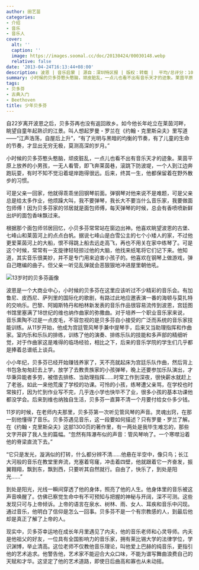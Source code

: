 ```yaml
---
author: 田艺苗
categories:
- 介绍
- 音乐
- 音乐人
cover:
  alt: ''
  caption: ''
  image: https://images.soomal.cc/doc/20130424/00030148.webp
  relative: false
date: '2013-04-24T16:13:44+08:00'
description: 波恩 | 音乐启蒙 | 源自：深圳特区报 | 版权：转载 |  平均/总评分：10.00/110
summary: 小时候的贝多芬憨头憨脑，顽皮脏乱，一点儿也看不出有音乐天才的迹象。莱茵平原上放养的小男孩，一无人看管，即飞奔莱茵巷，滚跳下防波堤，一个人到江边奔跑玩耍，有时不知不觉沿着堤岸跑得很远。后来，终其一生，他都保留着在野外散步的习惯。可是父亲一回家，他就得乖乖坐回钢琴前面。弹钢琴对他来说不是难题，可是父亲总是给太多作业……
tags:
- 贝多芬
- 古典入门
- Beethoven
title: 少年贝多芬
---
```


自22岁离开波恩之后，贝多芬再也没有返回故乡。如今他长年屹立在莱茵河畔，眺望自童年起熟识的江景。叫人想起罗曼・罗兰在《约翰・克里斯朵夫》里写道――“江声浩荡，自屋后上升”，“有了光明与黑暗的均衡的节奏，有了儿童的生命的节奏，才显出无穷无极，莫测高深的岁月。”

小时候的贝多芬憨头憨脑，顽皮脏乱，一点儿也看不出有音乐天才的迹象。莱茵平原上放养的小男孩，一无人看管，即飞奔莱茵巷，滚跳下防波堤，一个人到江边奔跑玩耍，有时不知不觉沿着堤岸跑得很远。后来，终其一生，他都保留着在野外散步的习惯。

可是父亲一回家，他就得乖乖坐回钢琴前面。弹钢琴对他来说不是难题，可是父亲总是给太多作业，他烦躁大叫，我不要弹琴，我长大不要当什么音乐家，我要做面包师傅！因为贝多芬家的邻居就是面包师傅，每天弹琴的时候，总会有香喷喷新鲜出炉的面包香味飘过来。

根据那个面包师邻居回忆，小贝多芬常常站在窗边出神。他喜欢眺望波恩的古堡、七峰山和莱茵河上的点点白帆。据说七峰山是白雪公主的七个小矮人的家，不过他更爱莱茵河上的大船，恨不得跳上船去远走高飞，再也不用关在家中练琴了。可是这个时候，常常有一支旋律轻轻掠过他的大脑，他找来纸笔将它们记下来。他知道，其实音乐很美妙，并不是专门用来迫害小孩子的。他喜欢在钢琴上做游戏，弹自己瞎编的曲子。但父亲一听见乱弹就会恶狠狠地冲进屋里朝他吼。

![13岁时的贝多芬画像](https://images.soomal.cc/doc/20130424/00030147.webp)





波恩是一个大商业中心，小时候的贝多芬在这里应该听过不少精彩的音乐会。有加鲁尼、皮西尼、萨列里的国际化的歌剧，有路过此地应邀表演一番的海顿与莫扎特的交响乐。巴黎、阿姆斯特丹和柏林新发表的音乐作品很容易流传到波恩，宫廷图书馆里塞满了18世纪的维也纳作曲家的弥撒曲。对于培养一个职业音乐家来说，音乐熏陶不过是一点皮毛，不容忽视的是贝多芬自小接受的广泛而系统的音乐家技能训练。从11岁开始，他成为宫廷管风琴手兼中提琴手，后来又当助理指挥和作曲家。室内乐和乐队的排练，训练了他的演奏、排练乐队的技能和多声部的精细听觉，对于作曲家这是难得的临场经验，相比之下，后来的音乐学院的学生们几乎都是捧着总谱纸上谈兵。

小小年纪，贝多芬已经开始赚钱养家了，天不亮就起床为宫廷乐队作曲，然后背上书包急匆匆赶去上学，放学了去教贵族家的小孩弹琴，晚上还要参加乐队演出，才华秉异能者多劳，被借去排练、当助理指挥……时常工作到深夜，很快薪水就赶上了老爸。如此一来他荒废了学校的功课。可怜的小孩，练琴遭父亲骂，在学校也时常挨打，因为忙到作业写不完，几乎连小学也快毕不了业，很多小孩的基本功课他都没学会。后来到维也纳独自生活，贝多芬一直算不清一个月要付给女仆多少钱。

11岁的时候，在老师内夫那里，贝多芬第一次听见管风琴的声音。灵魂出窍，在那一刻他懂得了音乐。贝多芬遇见音乐，这一段要如何描述？只有罗曼・罗兰了解。在《约翰・克里斯朵夫》这部1300页的著作里，有一两处是我毕生难忘的，那些文字开辟了我人生的篇幅。“忽然有阵瀑布似的声音：管风琴响了。一个寒噤沿着他的脊梁直流下去。”

“它只是发光，漩涡似的打转，什么都分辨不清……他悬在半空中，像只鸟；长江大河般的音乐在教堂里奔流，充塞着穹窿，冲击着四壁，他就跟着它一齐奋发，振翼翱翔，飘到东，飘到西，只要听其自然就行。自由了，快乐了，到处是阳光……”

到处是阳光，光线一瞬间穿透了他的身体，照亮了他的人生。他身体里的音乐被这声音唤醒了。仿佛已察觉生命中有不可预知与把握的神秘与开阔，深不可测。这些发现只可与上帝倾诉。上帝的语言在泉水、树林、雨、女人、耳疾和音乐中闪现。通过音乐，他明白了信仰是怎么一回事。贝多芬不是一个有宗教感的人，到最后他却是真正了解了上帝的人。

现实中，贝多芬幸运地在成长年月里遇见了内夫，他的音乐老师和心灵导师。内夫是他祖父的好友，一位具有全国影响力的音乐家，拥有莱比锡大学的法律学位，学识渊博，举止清高。这位老师不仅教他音乐理论，叫他爱上巴赫的纯音乐，更指引他的艺术追求。他警告他，艺术家不能迎合大众口味，不能为谱写舞曲浪费自己的天赋和才华。这坚定了他的艺术道路，即使日后曲高和寡也从未动摇。